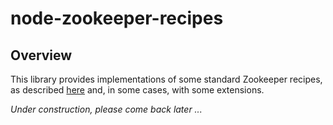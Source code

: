 # node-zookeeper-recipes #

## Overview ##

This library provides implementations of some standard Zookeeper recipes, as described [here](https://zookeeper.apache.org/doc/trunk/recipes.html) and, in some cases, with some extensions.

*Under construction, please come back later ...*
